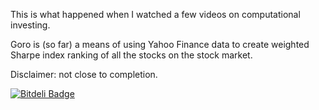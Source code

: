 This is what happened when I watched a few videos on computational investing.

Goro is (so far) a means of using Yahoo Finance data to create weighted 
Sharpe index ranking of all the stocks on the stock market.


Disclaimer:   not close to completion.


[![Bitdeli Badge](https://d2weczhvl823v0.cloudfront.net/adkatrit/goro-invest/trend.png)](https://bitdeli.com/free "Bitdeli Badge")

